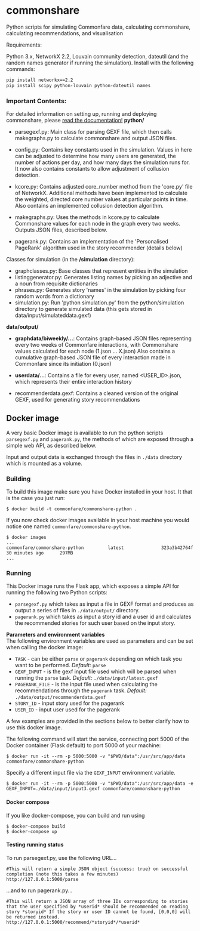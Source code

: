 # commonshare
Python scripts for simulating Commonfare data, calculating commonshare, calculating recommendations, and visualisation

Requirements:

Python 3.x, NetworkX 2.2, Louvain community detection, dateutil (and the random names generator if running the simulation). Install with the following commands:
```bash
pip install networkx==2.2
pip install scipy python-louvain python-dateutil names
```

<h3>Important Contents:</h3>
For detailed information on setting up, running and deploying commonshare, please <a href="https://fooby1-3adfb.firebaseapp.com/commonshare/doc/_build/html/index.html">read the documentation!</a>
<b>python/</b>

- parsegexf.py: Main class for parsing GEXF file, which then calls makegraphs.py to calculate commonshare and output JSON files.

- config.py: Contains key constants used in the simulation. Values in here can be adjusted to determine how many users are generated, the number of actions per day, and how many days the simulation runs for. It now also contains constants to allow adjustment of collusion detection.

- kcore.py: Contains adjusted core_number method from the 'core.py' file of NetworkX. Additional methods have been implemented to calculate the weighted, directed core number values at particular points in time. Also contains an implemented collusion detection algorithm.

- makegraphs.py: Uses the methods in kcore.py to calculate Commonshare values for each node in the graph every two weeks. Outputs JSON files, described below.

- pagerank.py: Contains an implementation of the 'Personalised PageRank' algorithm used in the story recommender (details below)

Classes for simulation (in the <b>/simulation</b> directory):
- graphclasses.py: Base classes that represent entities in the simulation
- listinggenerator.py: Generates listing names by picking an adjective and a noun from requisite dictionaries
- phrases.py: Generates story 'names' in the simulation by picking four random words from a dictionary
- simulation.py: Run 'python simulation.py' from the python/simulation directory to generate simulated data (this gets stored in data/input/simulateddata.gexf)

<b>data/output/</b>

- <b>graphdata/biweekly/...</b>: Contains graph-based JSON files representing every two weeks of Commonfare interactions, with Commonshare values calculated for each node (1.json ... X.json)
    Also contains a cumulative graph-based JSON file of every interaction made in Commonfare since its initiation (0.json)

- <b>userdata/...</b>: Contains a file for every user, named <USER_ID>.json, which represents their entire interaction history

- recommenderdata.gexf: Contains a cleaned version of the original GEXF, used for generating story recommendations

## Docker image
A very basic Docker image is available to run the python scripts `parsegexf.py` and `pagerank.py`, the methods of which are exposed through a simple web API, as described below.  

Input and output data is exchanged through the files in `./data` directory which is mounted as a volume.

### Building
To build this image make sure you have Docker installed in your host.
It that is the case you just run:

```
$ docker build -t commonfare/commonshare-python .
```

If you now check docker images available in your host machine you would notice one named `commonfare/commonshare-python`.

```
$ docker images
...
commonfare/commonshare-python         latest              323a3b42764f        30 minutes ago      297MB
...
```

### Running
This Docker image runs the Flask app, which exposes a simple API for running the following two Python scripts:

 - `parsegexf.py` which takes as input a file in GEXF format and produces as output a series of files in `./data/output/` directory.
  - `pagerank.py` which takes as input a story id and a user id and calculates the recommended stories for such user based on the input story.

**Parameters and environment variables**  
The following environment variables are used as parameters and can be set when calling the docker image:

 - `TASK` - can be either `parse` or `pagerank` depending on which task you want to be performed. _Default:_ `parse`
 - `GEXF_INPUT` - is the gexf input file used which will be parsed when running the `parse` task. _Default:_ `./data/input/latest.gexf`
 - `PAGERANK_FILE` - is the input file used when calculating the recommendations through the `pagerank` task. _Default:_ `./data/output/recommenderdata.gexf`
 - `STORY_ID` - input story used for the pagerank
 - `USER_ID` - input user used for the pagerank


A few examples are provided in the sections below to better clarify how to use this docker image.

The following command will start the service, connecting port 5000 of the Docker container (Flask default) to port 5000 of your machine:
```
$ docker run -it --rm -p 5000:5000 -v "$PWD/data":/usr/src/app/data commonfare/commonshare-python
```

Specify a different input file via the `GEXF_INPUT` environment variable.
```
$ docker run -it --rm -p 5000:5000 -v "$PWD/data":/usr/src/app/data -e GEXF_INPUT=./data/input/input3.gexf commonfare/commonshare-python
```

#### Docker compose

If you like docker-compose, you can build and run using
```
$ docker-compose build
$ docker-compose up
```

#### Testing running status

To run parsegexf.py, use the following URL...
```
#This will return a simple JSON object {success: true} on successful completion (note this takes a few minutes)
http://127.0.0.1:5000/parse
```
...and to run pagerank.py...
```
#This will return a JSON array of three IDs corresponding to stories that the user specified by *userid* should be recommended on reading story *storyid* If the story or user ID cannot be found, [0,0,0] will be returned instead.
http://127.0.0.1:5000/recommend/*storyid*/*userid*
```
